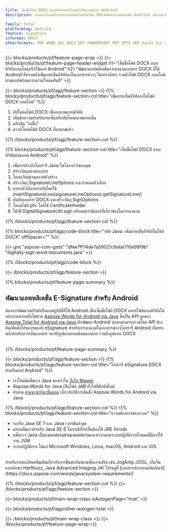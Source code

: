 ```yaml
---
title: เซ็นชื่อไฟล์ DOCX แบบดิจิทัลออนไลน์หรือใช้แอพมือถือ Android
description: แอปออนไลน์ฟรีสำหรับลายเซ็นดิจิทัลในไฟล์ DOCXพัฒนาแอปพลิเคชัน Android เพื่อลงนามเอกสาร DOCX แบบอิเล็กทรอนิกส์

family: total
platformtag: Android
feature: Signature
informat: DOCX
otherformats: PDF WORD DOC DOCX ODT POWERPOINT PPT PPTX ODP Excel XLS XLSX ODS
---
```

{{< blocks/products/pf/feature-page-wrap >}}
{{< blocks/products/pf/feature-page-header-widget h1="เซ็นชื่อไฟล์ DOCX แบบดิจิทัลออนไลน์หรือใช้แอป Android" h2="พัฒนาแอปพลิเคชันการลงนามเอกสาร DOCX ที่ใช้ Android ที่ทรงพลังเพิ่มลายเซ็นดิจิทัลลงในเอกสารต่างๆ ได้อย่างอิสระ รวมถึงไฟล์ DOCX ออนไลน์ผ่านแอปพร้อมการดาวน์โหลดทันที" >}}


{{< blocks/products/pf/agp/feature-section >}}
{{% blocks/products/pf/agp/feature-section-col title="เพิ่มลายเซ็นดิจิทัลลงในไฟล์ DOCX ออนไลน์" %}}

1. อัปโหลดไฟล์ DOCX เพื่อลงนามแบบดิจิทัล
1. เพิ่มข้อความสำหรับลายเซ็นหรืออัพโหลดภาพลายเซ็น
1. คลิกปุ่ม "ลงชื่อ"
1. ดาวน์โหลดไฟล์ DOCX ที่ลงนามแล้ว

{{% /blocks/products/pf/agp/feature-section-col %}}

{{% blocks/products/pf/agp/feature-section-col title="เซ็นชื่อไฟล์ DOCX แบบดิจิทัลผ่านแอพ Android" %}}

1. เพิ่มการอ้างอิงไลบรารี Java ในโครงการของคุณ
1. สร้างวัตถุคลาสเอกสาร
1. โหลดวัตถุผ่านคลาสตัวสร้าง
1. สร้างวัตถุ SignatureLineOptions และกำหนดตัวเลือก
1. แทรกตัวเลือกบรรทัดโดยใช้ insertSignatureLine(signatureLineOptions).getSignatureLine()
1. บันทึกเอกสาร DOCX และสร้างวัตถุ SignOptions
1. โหลดไฟล์ pfx โดยใช้ CertificateHolder
1. ใช้วิธี DigitalSignatureUtil.sign พร้อมพารามิเตอร์ที่เกี่ยวข้องในการลงนาม

{{% /blocks/products/pf/agp/feature-section-col %}}

{{% blocks/products/pf/agp/code-block title="รหัส Java: เพิ่มลายเซ็นดิจิทัลในไฟล์ DOCX" offSpacer="" %}}

{{< gist "aspose-com-gists" "dfee7ff74de7a59021c6ebe710e99f9b" "digitally-sign-word-documents.java" >}}

{{% /blocks/products/pf/agp/code-block %}}

{{< /blocks/products/pf/agp/feature-section >}}

{{% blocks/products/pf/feature-page-summary %}}


<h2>พัฒนาแอพพลิเคชั่น E-Signature สำหรับ Android</h2>

ต้องการพัฒนาสคริปต์หรือแอพยูทิลิตี้ที่ใช้ Android เพื่อเซ็นชื่อไฟล์ DOCX หลายไฟล์แบบดิจิทัลได้อย่างง่ายดายหรือไม่ด้วย [Aspose.Words for Android via Java](https://products.aspose.com/words/th/android-java/) ซึ่งเป็น API ลูกของ [Aspose.Total for Android via Java](https://products.aspose.com/total/th/android-java/) นักพัฒนา Android ทุกคนสามารถรวมโค้ด API ข้างต้นเพื่อตั้งโปรแกรมแอป eSignature สำหรับการลงนามในเอกสารต่างๆไลบรารี่ Android อันทรงพลังสำหรับการเซ็นเอกสาร รองรับรูปแบบยอดนิยมมากมาย รวมถึงรูปแบบ DOCX<br /><br />

{{% /blocks/products/pf/feature-page-summary %}}

{{< blocks/products/pf/agp/feature-section >}}
{{% blocks/products/pf/agp/feature-section-col title="ไลบรารี eSignature DOCX สำหรับแอป Android" %}}

- เราโฮสต์แพ็คเกจ Java ของเราใน [ที่เก็บ Maven](https://releases.aspose.com/java/repo/com/aspose/aspose-words/) 
- Aspose.Words for Java เป็นไฟล์ JAR ทั่วไปที่มีรหัสไบต์
- ทำตาม [คำแนะนำทีละขั้นตอน](https://docs.aspose.com/words/java/install-aspose-words-for-android-via-java/) เกี่ยวกับวิธีการติดตั้ง Aspose.Words for Android via Java

{{% /blocks/products/pf/agp/feature-section-col %}}
{{% blocks/products/pf/agp/feature-section-col title="ความต้องการของระบบ" %}}

- รองรับ Java SE 7 และ Java เวอร์ชันล่าสุด
- แยกแพ็คเกจสำหรับ Java SE 6 ในกรณีที่จำเป็นต้องใช้ JRE ที่ล้าสมัย
- แพ็คเกจ Java เป็นแพลตฟอร์มข้ามแพลตฟอร์มและทำงานบนระบบปฏิบัติการทั้งหมดที่มีการใช้งาน JVM
- ระบบปฏิบัติการ ได้แก่ Microsoft Windows, Linux, macOS, Android และ iOS

<br />
สำหรับรายละเอียดเพิ่มเติมเกี่ยวกับการขึ้นต่อกันของแพ็คเกจเสริม เช่น JogAmp JOGL, เอ็นจิ้นแบบอักษร Harfbuzz, Java Advanced Imaging JAI โปรดดูที่ [เอกสารประกอบผลิตภัณฑ์](https://docs.aspose.com/words/java/system-requirements/)

{{% /blocks/products/pf/agp/feature-section-col %}}
{{< /blocks/products/pf/agp/feature-section >}}

{{< blocks/products/pf/main-wrap-class isAutogenPage="true" >}}

{{< blocks/products/pf/agp/other-autogen-total >}}

{{< /blocks/products/pf/main-wrap-class >}}
{{< /blocks/products/pf/feature-page-wrap >}}